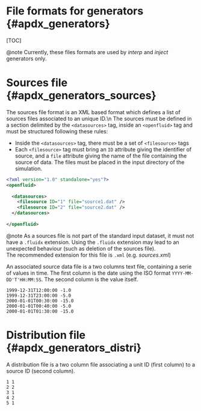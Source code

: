 # File formats for generators {#apdx_generators}

[TOC]


@note Currently, these files formats are used by _interp_ and _inject_ generators only.


# Sources file {#apdx_generators_sources}

The sources file format is an XML based format which defines a list of sources
files associated to an unique ID.\n
The sources must be defined in a section delimited by the
`<datasources>` tag, inside an `<openfluid>` tag and must be
structured following these rules:

* Inside the `<datasources>` tag, there must be a set of `<filesource>` tags
* Each `<filesource>` tag must bring an `ID`
  attribute giving the identifier of source, and a `file`
  attribute giving the name of the file containing the source of data. The files
  must be placed in the input directory of the simulation.


```xml
<?xml version="1.0" standalone="yes"?>
<openfluid>
 
  <datasources>
    <filesource ID="1" file="source1.dat" />
    <filesource ID="2" file="source2.dat" />    
  </datasources>
  
</openfluid>
```

@note As a sources file is not part of the standard input dataset, it must not have a `.fluidx` extension.
Using the `.fluidx` extension may lead to an unexpected behaviour (such as deletion of the sources file).  
The recommended extension for this file is `.xml` (e.g. _sources.xml_)


An associated source data file is a two columns text file, containing a serie
of values in time. The first column is the date using the ISO format
`YYYY-MM-DD'T'HH:MM:SS`. The second column is the value itself.

```
1999-12-31T12:00:00 -1.0
1999-12-31T23:00:00 -5.0
2000-01-01T00:30:00 -15.0
2000-01-01T00:40:00 -5.0
2000-01-01T01:30:00 -15.0
```


# Distribution file {#apdx_generators_distri}

A distribution file is a two column file associating a unit ID
(first column) to a source ID (second column).

```
1 1
2 2
3 1
4 2
5 1
```
